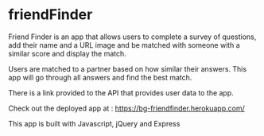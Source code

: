 # friendFinder

Friend Finder is an app that allows users to complete a survey of questions, add their name and a URL image and be matched with someone with a similar score and display the match. 

Users are matched to a partner based on how similar their answers. This app will go through all answers and find the best match. 

There is a link provided to the API that provides user data to the app. 

Check out the deployed app at : https://bg-friendfinder.herokuapp.com/

This app is built with Javascript, jQuery and Express

